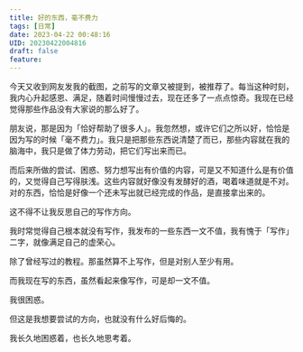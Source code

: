 ```yaml
---
title: 好的东西，毫不费力
tags: [日常]
date: 2023-04-22 00:48:16
UID: 20230422004816
draft: false
feature: 
---
```


今天又收到网友发我的截图，之前写的文章又被提到，被推荐了。每当这种时刻，我内心升起感恩、满足，随着时间慢慢过去，现在还多了一点点惊奇。我现在已经觉得那些作品没有大家说的那么好了。

朋友说，那是因为「恰好帮助了很多人」。我忽然想，或许它们之所以好，恰恰是因为写的时候「毫不费力」。我只是把那些东西说清楚了而已，那些内容就在我的脑海中，我只是做了体力劳动，把它们写出来而已。

<!--more-->

而后来所做的尝试、困惑、努力想写出有价值的内容，可是又不知道什么是有价值的，又觉得自己写得肤浅。这些内容就好像没有发酵好的酒，喝着味道就是不对。对的东西，恰恰是好像一个还未写出就已经完成的作品，是直接拿出来的。

这不得不让我反思自己的写作方向。

我时常觉得自己根本就没有写作，我发布的一些东西一文不值，我有愧于「写作」二字，就像满足自己的虚荣心。

除了曾经写过的教程。那虽然算不上写作，但是对别人至少有用。

而我现在写的东西，虽然看起来像写作，可是却一文不值。

我很困惑。

但这是我想要尝试的方向，也就没有什么好后悔的。

我长久地困惑着，也长久地思考着。